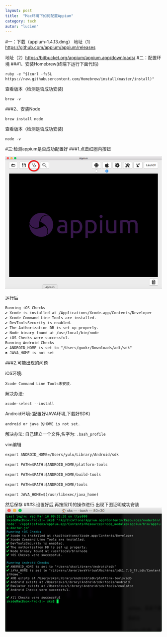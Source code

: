 ```yaml
---
layout: post
title:  "Mac环境下如何配置Appium"
category: tech
autor: "lucien"
---
```



#一：下载（appium-1.4.13.dmg）
地址（1）<https://github.com/appium/appium/releases>

地址（2）<https://bitbucket.org/appium/appium.app/downloads/> 
#二：配置环境
###1、安装Homebrew(终端下运行下面代码)

```
ruby -e "$(curl -fsSL https://raw.githubusercontent.com/Homebrew/install/master/install)"
```
查看版本（检测是否成功安装)

```
brew -v
```
###2、安装Node

```
brew install node
```
查看版本（检测是否成功安装)

```
node -v
```
#三:检测appium是否成功配置好
###1.点击红圈内按钮 

![](/assets/images/appium-config/appium-config-3-1.png)

运行后

```
Running iOS Checks
✔ Xcode is installed at /Applications/Xcode.app/Contents/Developer
✔ Xcode Command Line Tools are installed.
✔ DevToolsSecurity is enabled.
✔ The Authorization DB is set up properly.
✔ Node binary found at /usr/local/bin/node
✔ iOS Checks were successful.
Running Android Checks
✔ ANDROID_HOME is set to "/Users/guokr/Downloads/adt/sdk"
✖ JAVA_HOME is not set
```
###2.可能出现的问题

iOS环境:

`Xcode Command Line Tools未安装.`

解决办法:

```
xcode-select --install
```
Android环境:(配置好JAVA环境,下载好SDK)

`android or java 的HOME is not set.`

解决办法:
自己建立一个文件,名字为: `.bash_profile`

vim编辑

```
export ANDROID_HOME=/Users/yulu/Library/Android/sdk

export PATH=$PATH:$ANDROID_HOME/platform-tools

export PATH=$PATH:$ANDROID_HOME/build-tools

export PATH=$PATH:$ANDROID_HOME/tools

export JAVA_HOME=$(/usr/libexec/java_home)
```
然后保存
###3.设置好后,再按照(1)的操作进行.出现下图证明成功安装
![](/assets/images/appium-config/appium-config-3-3.png)